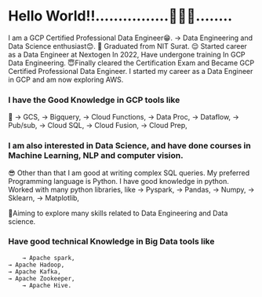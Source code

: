# Hello World!!................🤗🤗🤗……..
I am a GCP Certified Professional Data Engineer😁.
→ Data Engineering and Data Science enthusiast😊.
🤗 Graduated from NIT Surat.
😌 Started career as a Data Engineer at Nextogen In 2022, Have undergone training In GCP Data Engineering.
😇Finally cleared the Certification Exam and Became GCP Certified Professional Data Engineer.
I started my career as a Data Engineer in GCP and am now exploring AWS.
### I have the Good Knowledge in GCP tools like
🤗
→ 	GCS,
→	Bigquery,
→	Cloud Functions,
→	Data Proc,
→	Dataflow,
→	Pub/sub,
→	Cloud SQL,
→	Cloud Fusion,
→	Cloud Prep,

### I am also interested in Data Science, and have done courses in Machine Learning, NLP and computer vision.

😎 Other than that I am good at writing complex SQL queries.
My preferred Programming language is Python. I have good knowledge in python.
Worked with many python libraries, like 
→ Pyspark,
→ Pandas,
→ Numpy,
→ Sklearn,
→ Matplotlib,

🙂Aiming to explore  many skills related to Data Engineering and Data science.
### Have good technical Knowledge in Big Data tools like 
      	→ Apache spark,
	→ Apache Hadoop, 
	→ Apache Kafka, 
	→ Apache Zookeeper, 
     	→ Apache Hive. 
